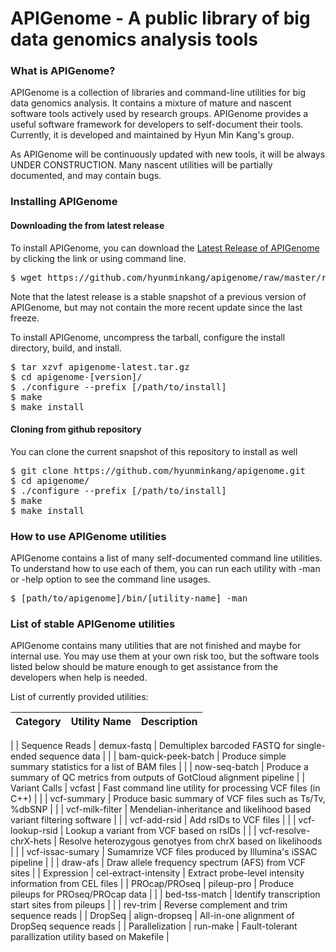 # APIGenome - A public library of big data genomics analysis tools

### What is APIGenome?

APIGenome is a collection of libraries and command-line utilities for big data genomics analysis. It contains a mixture of mature and nascent software tools actively used by research groups. APIGenome provides a useful software framework for developers to self-document their tools. Currently, it is developed and maintained by Hyun Min Kang's group.

As APIGenome will be continuously updated with new tools, it will be always UNDER CONSTRUCTION. Many nascent utilities will be partially documented, and may contain bugs.

### Installing APIGenome

#### Downloading the from latest release

To install APIGenome, you can download the [Latest Release of APIGenome](https://github.com/hyunminkang/apigenome/raw/master/releases/apigenome-latest.tar.gz) by clicking the link or using command line.
<pre>
$ wget https://github.com/hyunminkang/apigenome/raw/master/releases/apigenome-latest.tar.gz </pre>

Note that the latest release is a stable snapshot of a previous version of APIGenome, but may not contain the more recent update since the last freeze.

To install APIGenome, uncompress the tarball, configure the install directory, build, and install.

<pre>
$ tar xzvf apigenome-latest.tar.gz
$ cd apigenome-[version]/
$ ./configure --prefix [/path/to/install]
$ make
$ make install </pre>

#### Cloning from github repository

You can clone the current snapshot of this repository to install as well

<pre>
$ git clone https://github.com/hyunminkang/apigenome.git
$ cd apigenome/
$ ./configure --prefix [/path/to/install]
$ make
$ make install </pre>

### How to use APIGenome utilities

APIGenome contains a list of many self-documented command line utilities. To understand how to use each of them, you can run each utility with -man or -help option to see the command line usages.

<pre>
$ [path/to/apigenome]/bin/[utility-name] -man </pre>

### List of stable APIGenome utilities

APIGenome contains many utilities that are not finished and maybe for internal use. You may use them at your own risk too, but the software tools listed below should be mature enough to get assistance from the developers when help is needed.

List of currently provided utilities:

| Category | Utility Name  | Description |
| :-----: |:--------------:| :----------------------- |
| 
| Sequence Reads | demux-fastq | Demultiplex barcoded FASTQ for single-ended sequence data |
|                | bam-quick-peek-batch | Produce simple summary statistics for a list of BAM files |
|                | now-seq-batch | Produce a summary of QC metrics from outputs of GotCloud alignment pipeline |
| Variant Calls | vcfast | Fast command line utility for processing VCF files (in C++) |
|               | vcf-summary | Produce basic summary of VCF files such as Ts/Tv, %dbSNP |
|               | vcf-milk-filter | Mendelian-inheritance and likelihood based variant filtering software |
|               | vcf-add-rsid | Add rsIDs to VCF files |
|               | vcf-lookup-rsid | Lookup a variant from VCF based on rsIDs |
|               | vcf-resolve-chrX-hets | Resolve heterozygous genotyes from chrX based on likelihoods |
|               | vcf-issac-sumary | Sumamrize VCF files produced by Illumina's iSSAC pipeline |
|               | draw-afs | Draw allele frequency spectrum (AFS) from VCF sites |
| Expression | cel-extract-intensity | Extract probe-level intensity information from CEL files |
| PROcap/PROseq | pileup-pro | Produce pileups for PROseq/PROcap data |
|               | bed-tss-match | Identify transcription start sites from pileups |
|                | rev-trim | Reverse complement and trim sequence reads |
| DropSeq | align-dropseq | All-in-one alignment of DropSeq sequence reads |
| Parallelization | run-make | Fault-tolerant parallization utility based on Makefile |
